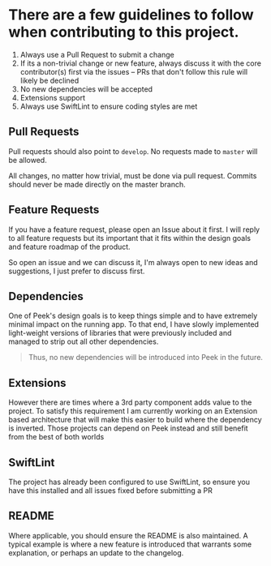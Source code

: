 # There are a few guidelines to follow when contributing to this project.

1. Always use a Pull Request to submit a change
2. If its a non-trivial change or new feature, always discuss it with the core contributor(s) first via the issues – PRs that don't follow this rule will likely be declined
3. No new dependencies will be accepted
4. Extensions support
5. Always use SwiftLint to ensure coding styles are met

## Pull Requests

Pull requests should also point to `develop`. No requests made to `master` will be allowed.

All changes, no matter how trivial, must be done via pull request. Commits should never be made directly on the master branch.

## Feature Requests

If you have a feature request, please open an Issue about it first. I will reply to all feature requests but its important that it fits within the design goals and feature roadmap of the product.

So open an issue and we can discuss it, I'm always open to new ideas and suggestions, I just prefer to discuss first.

## Dependencies

One of Peek's design goals is to keep things simple and to have extremely minimal impact on the running app. To that end, I have slowly implemented light-weight versions of libraries that were previously included and managed to strip out all other dependencies.

> Thus, no new dependencies will be introduced into Peek in the future.

## Extensions

However there are times where a 3rd party component adds value to the project. To satisfy this requirement I am currently working on an Extension based architecture that will make this easier to build where the dependency is inverted. Those projects can depend on Peek instead and still benefit from the best of both worlds

## SwiftLint

The project has already been configured to use SwiftLint, so ensure you have this installed and all issues fixed before submitting a PR

## README

Where applicable, you should ensure the README is also maintained. A typical example is where a new feature is introduced that warrants some explanation, or perhaps an update to the changelog.
